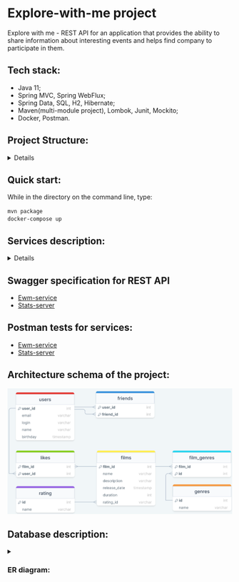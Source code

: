 # Explore-with-me project
Explore with me - REST API for an application that provides the ability to share information about interesting events and helps find company to participate in them.

## Tech stack:
- Java 11;
- Spring MVC, Spring WebFlux;
- Spring Data, SQL, H2, Hibernate;
- Maven(multi-module project), Lombok, Junit, Mockito;
- Docker, Postman.

## Project Structure:
<details>
There are 2 microservices made as modules in project:

Ewm-service - contains everything necessary for operation:
- Viewing events without authorization;
- Ability to create and manage categories;
- Events and working with them - creating, moderation;
- User requests to participate in an event - request, confirmation, rejection.
- Creating and managing compilations.
- Adding and deleting likes of events, forming ratings. 
- Runs on port 8080.

Stats-server - stores the number of views and allows to make various selections for analyzing the application usage.
- Separate service for collecting statistics.
- Runs on port 9090.
</details>

## Quick start:
While in the directory on the command line, type:

`mvn package`  
`docker-compose up`

## Services description:
<details>

__The ewm-service, assigned port: 8080__

>__Public (available to all users)__
>> - API for working with events
>> - API for working with categories
> 
>__Private (available only to registered users)__
>> - API for working with events
>> - API for working with requests of the current user to participate in events
>> - API for working with ratings
>
>__Administrative (available only to project administrator)__
>> - API for working with events
>> - API for working with categories
>> - API for working with users
>> - API for working with event compilations

__Statistics service, assigned port: 9090__

>__Administrative (available only to the project administrator)__
>> - API for working with visit statistics

__The _Ratings_ feature is included in the ewm-service__
>> - Sorting events by rating
>> - The ability to like/dislike an event
>> - Only Published events can be rated
>> - Only users with confirmed participation can change the rating
>> - When the rating of an event is changed, the rating of the event creator is also changed
>> - When viewing events publicly, the data of the event creator is hidden.
>> - Event creators cannot rate their own events
</details>

## Swagger specification for REST API
- [Ewm-service](https://github.com/RomanBatrakov/java-explore-with-me/blob/ewm-main-service-spec.json)
- [Stats-server](https://github.com/RomanBatrakov/java-explore-with-me/blob/ewm-stats-service-spec.json)

## Postman tests for services:
- [Ewm-service](postman/ewm-main-service.json)
- [Stats-server](https://github.com/RomanBatrakov/java-explore-with-me/blob/postman/postman/ewm-stat-service.json)

## Architecture schema of the project:
![Architecture schema](https://github.com/RomanBatrakov/java-filmorate/blob/main/ER%20diagram.png)

## Database description:
<details>
    <summary><h3>ER diagram:</h3></summary>

![ER diagram](https://github.com/RomanBatrakov/java-filmorate/blob/main/ER%20diagram.png)
</details>
